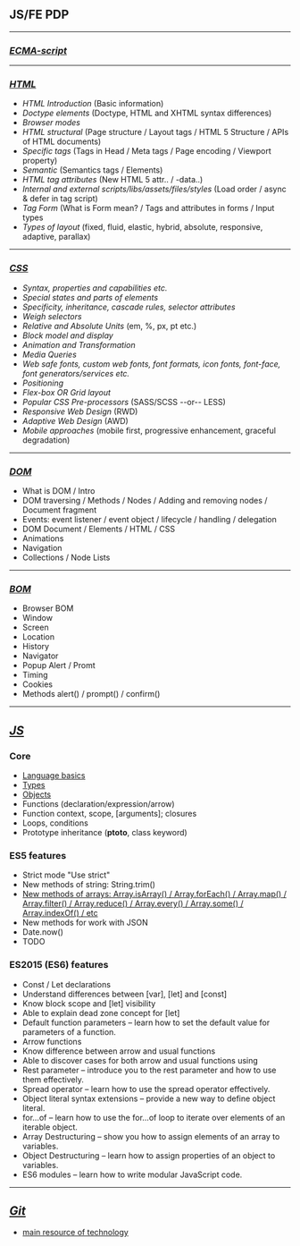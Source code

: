 ## JS/FE PDP

---

### _[ECMA-script](./ECMA-script.md)_

---

### _[HTML](./html.md)_

* _HTML Introduction_ (Basic information)
* _Doctype elements_ (Doctype, HTML and XHTML syntax differences)
* _Browser modes_
* _HTML structural_ (Page structure / Layout tags / HTML 5 Structure / APIs of HTML documents)
* _Specific tags_ (Tags in Head / Meta tags / Page encoding / Viewport property)
* _Semantic_ (Semantics tags / Elements)
* _HTML tag attributes_ (New HTML 5 attr.. / -data..)
* _Internal and external scripts/libs/assets/files/styles_ (Load order / async & defer in tag script)
* _Tag Form_ (What is Form mean? / Tags and attributes in forms / Input types
* _Types of layout_ (fixed, fluid, elastic, hybrid, absolute, responsive, adaptive, parallax)

---

### _[CSS](./css.md)_

* _Syntax, properties and capabilities etc._
* _Special states and parts of elements_
* _Specificity, inheritance, cascade rules, selector attributes_
* _Weigh selectors_
* _Relative and Absolute Units_ (em, %, px, pt etc.)
* _Block model and display_
* _Animation and Transformation_
* _Media Queries_
* _Web safe fonts, custom web fonts, font formats, icon fonts, font-face, font generators/services etc._
* _Positioning_
* _Flex-box OR Grid layout_
* _Popular CSS Pre-processors_ (SASS/SCSS --or-- LESS)
* _Responsive Web Design_ (RWD)
* _Adaptive Web Design_ (AWD)
* _Mobile approaches_ (mobile first, progressive enhancement, graceful degradation)

---

### _[DOM](./dom.md)_

* What is DOM / Intro
* DOM traversing / Methods / Nodes / Adding and removing nodes / Document fragment
* Events: event listener / event object / lifecycle / handling / delegation
* DOM Document / Elements / HTML / CSS
* Animations
* Navigation
* Collections / Node Lists

---

### _[BOM](./bom.md)_

* Browser BOM
* Window
* Screen
* Location
* History
* Navigator
* Popup Alert / Promt
* Timing
* Cookies
* Methods alert() / prompt() / confirm()

---

## _[JS](./js.md)_

### Core

* [Language basics](https://learn.javascript.ru/intro)
* [Types](../tasks/JS/DataTypes/)
* [Objects](../tasks/JS/DataTypes/objects.js)
* Functions (declaration/expression/arrow)
* Function context, scope, [arguments]; closures
* Loops, conditions
* Prototype inheritance (**ptoto**, class keyword)

### ES5 features

* Strict mode "Use strict"
* New methods of string: String.trim()
* [New methods of arrays: Array.isArray() / Array.forEach() / Array.map() / Array.filter() / Array.reduce() / Array.every() / Array.some() / Array.indexOf() / etc](../tasks/JS/DataTypes/array-methods.js)
* New methods for work with JSON
* Date.now()
* TODO

### ES2015 (ES6) features

* Const / Let declarations
* Understand differences between [var], [let] and [const]
* Know block scope and [let] visibility
* Able to explain dead zone concept for [let]
* Default function parameters – learn how to set the default value for parameters of a function.
* Arrow functions
* Know difference between arrow and usual functions
* Able to discover cases for both arrow and usual functions using
* Rest parameter – introduce you to the rest parameter and how to use them effectively.
* Spread operator – learn how to use the spread operator effectively.
* Object literal syntax extensions – provide a new way to define object literal.
* for…of – learn how to use the for...of loop to iterate over elements of an iterable object.
* Array Destructuring – show you how to assign elements of an array to variables.
* Object Destructuring – learn how to assign properties of an object to variables.
* ES6 modules – learn how to write modular JavaScript code.

---

## _[Git](./git.md)_

* [main resource of technology](https://git-scm.com/book/ru/v2)

